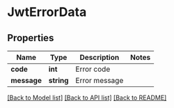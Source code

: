 # JwtErrorData

## Properties
Name | Type | Description | Notes
------------ | ------------- | ------------- | -------------
**code** | **int** | Error code | 
**message** | **string** | Error message | 

[[Back to Model list]](../README.md#documentation-for-models) [[Back to API list]](../README.md#documentation-for-api-endpoints) [[Back to README]](../README.md)


